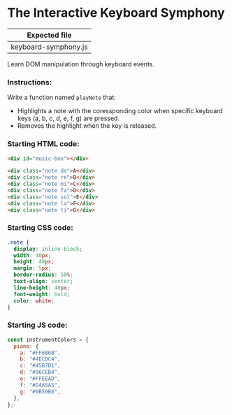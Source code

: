 # The Interactive Keyboard Symphony

| Expected file        |
| -------------------- |
| keyboard-symphony.js |

Learn DOM manipulation through keyboard events.

### Instructions:

Write a function named `playNote` that:

- Highlights a note with the coressponding color when specific keyboard keys (a, b, c, d, e, f, g) are pressed.
- Removes the highlight when the key is released.

### Starting HTML code:

```html
<div id="music-box"></div>

<div class="note do">A</div>
<div class="note re">B</div>
<div class="note mi">C</div>
<div class="note fa">D</div>
<div class="note sol">E</div>
<div class="note la">F</div>
<div class="note ti">G</div>
```

### Starting CSS code:

```css
.note {
  display: inline-block;
  width: 40px;
  height: 40px;
  margin: 5px;
  border-radius: 50%;
  text-align: center;
  line-height: 40px;
  font-weight: bold;
  color: white;
}
```

### Starting JS code:

```js
const instrumentColors = {
  piano: {
    a: "#FF6B6B",
    b: "#4ECDC4",
    c: "#45B7D1",
    d: "#96CEB4",
    e: "#FFEEAD",
    f: "#D4A5A5",
    g: "#9B59B6",
  },
};
```
